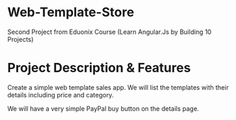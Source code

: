 # Web-Template-Store

Second Project from Eduonix Course (Learn Angular.Js by Building 10 Projects)

# Project Description & Features

Create a simple web template sales app. We will list the templates with their details including price and category.

We will have a very simple PayPal buy button on the details page.
